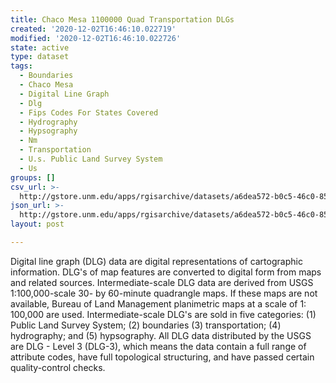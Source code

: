 ```yaml
---
title: Chaco Mesa 1100000 Quad Transportation DLGs
created: '2020-12-02T16:46:10.022719'
modified: '2020-12-02T16:46:10.022726'
state: active
type: dataset
tags:
  - Boundaries
  - Chaco Mesa
  - Digital Line Graph
  - Dlg
  - Fips Codes For States Covered
  - Hydrography
  - Hypsography
  - Nm
  - Transportation
  - U.s. Public Land Survey System
  - Us
groups: []
csv_url: >-
  http://gstore.unm.edu/apps/rgisarchive/datasets/a6dea572-b0c5-46c0-8513-499cef365853/tchacomesshp.derived.csv
json_url: >-
  http://gstore.unm.edu/apps/rgisarchive/datasets/a6dea572-b0c5-46c0-8513-499cef365853/tchacomesshp.derived.json
layout: post

---
```


Digital line graph (DLG) data are digital representations of
cartographic information. DLG's of map features are
converted to digital form from maps and related sources.
Intermediate-scale DLG data are derived from USGS
1:100,000-scale 30- by 60-minute quadrangle maps. If these
maps are not available, Bureau of Land Management
planimetric maps at a scale of 1: 100,000 are used.
Intermediate-scale DLG's are sold in five categories: (1)
Public Land Survey System; (2) boundaries (3)
transportation; (4) hydrography; and (5) hypsography. All
DLG data distributed by the USGS are DLG - Level 3 (DLG-3),
which means the data contain a full range of attribute
codes, have full topological structuring, and have passed
certain quality-control checks.

